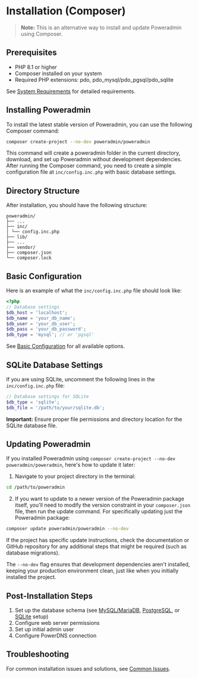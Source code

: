 # Installation (Composer)

> **Note:** This is an alternative way to install and update Poweradmin using Composer.

## Prerequisites

- PHP 8.1 or higher
- Composer installed on your system
- Required PHP extensions: pdo, pdo_mysql/pdo_pgsql/pdo_sqlite

See [System Requirements](../getting-started/requirements.md) for detailed requirements.

## Installing Poweradmin

To install the latest stable version of Poweradmin, you can use the following Composer command:

```sh
composer create-project --no-dev poweradmin/poweradmin
```

This command will create a poweradmin folder in the current directory, download, and set up Poweradmin without
development dependencies. After running the Composer command, you need to create a simple configuration file at
`inc/config.inc.php` with basic database settings.

## Directory Structure

After installation, you should have the following structure:

```
poweradmin/
├── ...
├── inc/
│ └── config.inc.php
├── lib/
├── ...
├── vendor/
├── composer.json
└── composer.lock
```

## Basic Configuration

Here is an example of what the `inc/config.inc.php` file should look like:

```php
<?php
// Database settings
$db_host = 'localhost';
$db_name = 'your_db_name';
$db_user = 'your_db_user';
$db_pass = 'your_db_password';
$db_type = 'mysql'; // or 'pgsql'
```

See [Basic Configuration](../configuration/basic.md) for all available options.

## SQLite Database Settings

If you are using SQLite, uncomment the following lines in the `inc/config.inc.php` file:

```php
// Database settings for SQLite
$db_type = 'sqlite';
$db_file = '/path/to/your/sqlite.db';
```

**Important:** Ensure proper file permissions and directory location for the SQLite database file.

## Updating Poweradmin

If you installed Poweradmin using `composer create-project --no-dev poweradmin/poweradmin`, here's how to update it
later:

1. Navigate to your project directory in the terminal:

```sh
cd /path/to/poweradmin
```

2. If you want to update to a newer version of the Poweradmin package itself, you'll need to modify the version
   constraint in your `composer.json` file, then run the update command. For specifically updating just the Poweradmin
   package:

```sh
composer update poweradmin/poweradmin --no-dev
```

If the project has specific update instructions, check the documentation or GitHub repository for any additional steps
that might be required (such as database migrations).

The `--no-dev` flag ensures that development dependencies aren't installed, keeping your production environment clean,
just like when you initially installed the project.

## Post-Installation Steps

1. Set up the database schema (see [MySQL/MariaDB](../database/mysql.md), [PostgreSQL](../database/postgresql.md),
   or [SQLite](../database/sqlite.md) setup)
2. Configure web server permissions
3. Set up initial admin user
4. Configure PowerDNS connection

## Troubleshooting

For common installation issues and solutions, see [Common Issues](../troubleshooting/common-issues.md).